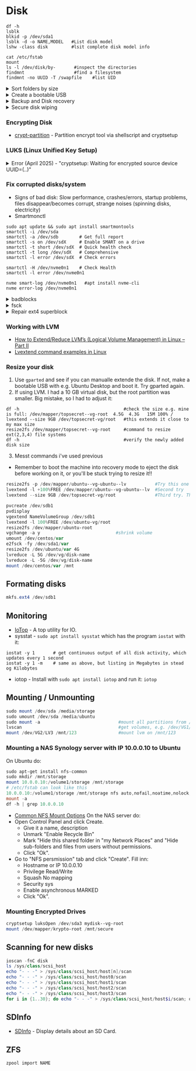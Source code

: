 # Disk

````shell
df -h
lsblk
blkid -p /dev/sda1
lsblk -d -o NAME,MODEL   #List disk model
lshw -class disk         #lsit complete disk model info

cat /etc/fstab 
mount
ls -l /dev/disk/by-       #inspect the directories
findmnt                   #find a filesystem
findmnt -no UUID -T /swapfile    #list UID
````

<details> <summary> Sort folders by size </summary>

```
du -smh * | sort -nr
```

</details>

<details> <summary> Create a bootable USB </summary>

````shell
sudo umount /dev/sdb*
sudo mkfs.vfat /dev/sdb –I
sudo dd if=~/Downloads/iso/Ubuntu.iso of=/dev/sdb

#OR
sudo dd if=ubuntu.iso of=/dev/sdb status=progress oflag=sync bs=4M
sudo dd bs=4M if=kali.iso of=/dev/sdd conv=fdatasync status=progress
````
Monitor the progress
````powershell
pgrep –l ‘^dd$’
kill –USR1 3443         #3443 is the dd process id. It will print copying process statics.
````

</details>

<details><summary> Backup and Disk recovery </summary>


````shell
sudo dd if=/dev/sdb status=progress | gzip -c > /mnt/backup.img.gz
sudo dd if=/dev/sda of=/media/disk.img bs=1M conv=noerror,sync status=progress
sudo dd if=/dev/sda3 conv=sync,noerror bs=2M | split -a 3 -d -b 1G - /maindisk.img   
````
By using `ddrescue`
- Install with `sudo apt install gddrescue`
- Then run `ddrescue -D -f -n -v /dev/nvm /media/img.img /tmp/ddrescue.log`
  - D = Short for ‘–synchronous’. This issues a fsync call after every write.
  - f = Force ddrescue to run even if the destination file already exists (this is required when writing to a disk). It will overwrite.
  - n = skip scraping phase
  - v = verbose

</details>

<details> <summary> Secure disk wiping </summary>

dd - Not recommended on SSDs due to wear level
````shell
dd if=/dev/zero of=/dev/sda2 bs=512 count=1
dd if=/dev/urandom of=/dev/sda2 bs=4096
````
hdparm - Recommended!
````shell
sudo hdparm --user-master u --security-set-pass foo /dev/sdX
sudo hdparm -I /dev/sdX      #frozen should be "not frozen"

#If frozen run:
echo -n mem > /sys/power/state   #Screen will black out for 2 seconds. Stay calm.

hdparm --user-master u --security-set-pass random123 /dev/sda         #sets a password.
hdparm --user-master u --security-erase-enhanced random123 /dev/sda   #if the drive DOES support Enhanced Security Erase:

#If enhanced is not supported run:
hdparm --user-master u --security-erase random123 /dev/sda            #If NOT

fstrim /dev/sda  #discard unused blocks - nice!
dd if=/dev/sda bs=1M count=5                                    # should output jibberish
````
scrub
````shell
scrub /dev/sda5
scrub -p dod /dev/sda5 -f
````
shred
````powershell
sudo shred -v /dev/sdX                                  # default is overwrite 3 times
sudo shred -v -n1 -z /dev/sdX                           # overwrite 1 time + z=zero out after
shred -v --random-source=/dev/urandom -n10 /dev/sda2    # write random data 10 times on disk sda2
````
wipe
````shell
wipe /dev/sda2
````

</details>

### Encrypting Disk
- [crypt-partition](https://github.com/r3nt0n/crypt-partition) - Partition encrypt tool via shellscript and cryptsetup 

### LUKS (Linux Unified Key Setup)

<details> <summary> Error (April 2025) - "cryptsetup: Waiting for encrypted source device UUID=(..)" </summary>


#### Error April 2025 - "cryptsetup: Waiting for encrypted source device UUID=(..)"
**Pre note:** This was a pain in the ass. After troubleshooting for a week i finally identifiet the error. I write this as none of the sources on the Internet had anything pointing to the solution i discovered. Ensure the file /etc/cryptsetup exists - mine was deleted. Ensure it has this content
````
cryptsetup
````

- **Background:** I run Kali as my Desktop. Ofc I run encrypted drives on my NVME-disk. They were created when setting up the machine. Why and how my crypt setup failed remains unclear - when though i suspect updates - but i cannot confirm this.
- **The error:** After a couple of weeks without using the computer, I was surprised when i booted up the computer. Normally Grub chooses the first alternative in the Grub bootloader menu and proceeds to decrypt the drive. But instead of decrypting it, the following error occured _"Waiting for encrypted source device UUID=(..)"_ which contained the UUID for the crypt partition on my physical disk. The system then booted straight into an initramfs-shell without any attached keybord functioning - not good - and impossible to troubleshoot when unable to use a shell/keyboard.

#### Troubleshooting steps
- People on the Internet experienced similar symptoms. Usually this problems happens when UUIDs change on disks - fair enough to fix. This is easy to check when booting a live USB and running `sudo blkid` which shows UUIDs for all disks/partitions. You can check with the following
1. `/etc/fstab` contains a line looking something like:
````
#Example 1:
#/boot/efi partition - /dev/sda1
/dev/disk/by-uuid/PR21-558F /boot/efi vfat defaults 0 0
#/boot partition - /dev/sda2
/dev/disk/by-uuid/3a074af5-1468-4417-9866-4ce9a78f3690 /boot ext4 defaults 0 0
#/ partition - /dev/ubuntu-vg/ubuntu-lv
/dev/disk/by-id/dm-uuid-LVM-a7XMZRjlQWoXEycBMFV1nI54Kn2ls0e8FmM2Njq4HJuGLLHkHhnk5WAcsWEtD1QU / ext4 defaults 0 0

#Example 2 - or looking like these
/dev/mapper/pc--vg-root / ext4 errors=remount-ro 0 1
````
2. `/etc/crypttab` contains a line when UUID matching "crypto_LUKS" partition
````
#Example 1
dm_crypt-0 UUID=282a96b2-6ae7-4d74-8c7e-fdab5fc44bda none luks

#Example 2
````
3. Check `/boot/grub/grub.cfg` contains the correct UUID for root file system /dev/mapper/pc--vg-root
4. Run `sudo update-grub` and then `sudo update-initramfs -u -k all` which updates boot images

#### Mounting a system within a live USB to work on it
After booting into a Live USB mount following partitions to be able to work with the old system. This assumes you've LUKS encrypted the disk.
````
 #EXAMPLE
sudo cryptsetup open /dev/SYSTEM_PARTITION encrypted_disk

#Actual command
sudo cryptsetup luksOpen /dev/nvme0n1p3 nvme0n1p3_crypt
sudo mount /dev/mapper/pc--vg-root /mnt
sudo mount /dev/nvme0n1p2 /mnt/boot
sudo mount /dev/nvme0n1p1 /mnt/boot/efi

sudo mount --bind /dev /mnt/dev
sudo mount --bind /dev/pts /mnt/dev/pts
sudo mount --bind /run /mnt/run
sudo mount --bind /proc /mnt/proc
sudo mount --bind /sys /mnt/sys

#Important to chroot into the system
sudo chroot /mnt

#RUN ALL YOUR COMMANDS HERE - e.g. updating/removing packages..

#After you've done - run this:
update-initramfs -u
exit   #1 - exit chroot
exit   #2 - exit root shell
````
Then unmount disk
````
sudo umount /mnt/dev/pts
sudo umount /mnt/dev
sudo umount /mnt/proc
sudo umount /mnt/sys
sudo umount /mnt/boot/efi
sudo umount /mnt/boot
sudo umount /mnt
````
</details>

### Fix corrupted disks/system
- Signs of bad disk: Slow performance, crashes/errors, startup problems, files disappear/becomes corrupt, strange noises (spinning disks, electricity)
- Smartmonctl
````shell
sudo apt update && sudo apt install smartmontools
smartctl -i /dev/sda
smartctl -a /dev/sdb        # Get full report
smartctl -s on /dev/sdX     # Enable SMART on a drive
smartctl -t short /dev/sdX  # Quick health check
smartctl -t long /dev/sdX   # Comprehensive
smartctl -l error /dev/sdX  # Check errors

smartctl -H /dev/nvme0n1    # Check Health
smartctl -l error /dev/nvme0n1

nvme smart-log /dev/nvme0n1   #apt install nvme-cli
nvme error-log /dev/nvme0n1
````

<details>
   
<summary>badblocks</summary>

Search for corrupted blocks

```
man fsck
badblocks --help
sudo badblocks -s /dev/sda      # show progress percentage when doing read-only test
sudo badblocks -v /dev/sda
sudo badblocks -sn /dev/sdd     # performs a non-destructive read-write test. This does NOT erase data.
sudo badblocks -sw /dev/sdd     # CAREFUL: ERASES data when performing read-write test. 
```

</details>

<details><summary> fsck </summary>

File System Consistency Check

````
man fsck
fsck --help
sudo fsck -A                # checks every file system in /etc/fstab
sudo fsck -v -a /dev/sda    # verbose + auto fix
sudo touch /forcefsck       # force file system check at next reboot
sudo fsck /dev/sdb          # checks disk /dev/sdb
sudo fsck -y /dev/sdb       # yes fix errors
````

</details>

<details><summary> Repair ext4 superblock </summary>

- [source](https://github.com/tomwechsler/Linux_command_line_for_beginners/blob/main/repairing_ext4_superblock.txt)

```
#If you want to do this on a test partition, use the following command (note: substitute the path to your test partition).
sudo dd if=/dev/urandom of=/dev/sdb2 bs=1k seek=10 count=4k

#Now we list all block devices (it needs elevated rights for this):
sudo lsblk
sudo dump2fs /dev/sde2 | grep uperblock (I write "uperblock" because I don't know if it's upper or lower case ;-)
sudo fsck /dev/sdb2 (We could try to repair the partition directly => BUT, we are looking for the superblocks)
sudo mkfs.ext4 -n /dev/sdb2 (ATTENTION: be sure to use -n!!!! without -n you create a new file system!!) => now we see the superblocks
sudo fsck -b 40961 /dev/sdb2 (after -b insert a superblock from above)

#If the first superblock does not work use the next one.
sudo fsck /dev/sdb2
```

</details>


### Working with LVM
- [How to Extend/Reduce LVM’s (Logical Volume Management) in Linux – Part II](https://www.tecmint.com/extend-and-reduce-lvms-in-linux/)
- [Lvextend command examples in Linux](https://www.thegeekdiary.com/lvextend-command-examples-in-linux/)

### Resize your disk
1. Use `gparted` and see if you can manualle extende the disk. If not, make a bootable USB with e.g. Ubuntu Desktop and boot it. Try gparted again.
2. If using LVM. I had a 10 GB virtual disk, but the root partition was smaller. Big mistake, so I had to adjust it:
````
df -h                                        #check the size e.g. mine is full: /dev/mapper/topsecret--vg-root  4.5G  4.3G   15M 100% /
lvextend --size 9GB /dev/topsecret-vg/root   #this extends it close to my max size
resize2fs /dev/mapper/topsecret--vg-root     #command to resize ext(2,3,4) file systems
df -h                                        #verify the newly added disk size
````
3. Messt commands i've used previous 
- Remember to boot the machine into recovery mode to eject the disk before working on it, or you'll be stuck trying to resize it!!
````powershell
resize2fs -p /dev/mapper/ubuntu--vg-ubuntu--lv           #Try this one first. If not working try next:
lvextend -l +100%FREE /dev/mapper/ubuntu--vg-ubuntu--lv  #Second try
lvextend --size 9GB /dev/topsecret-vg/root               #Third try. This one worked nov. 2024.

pvcreate /dev/sdb1
pvdisplay
vgextend NameVolumeGroup /dev/sdb1
lvextend -l 100%FREE /dev/ubuntu-vg/root
resize2fs /dev/mapper/ubuntu-root
vgchange -a y                             #shrink volume
umount /dev/centos/var
e2fsck -fy /dev/sda1/var
resize2fs /dev/ubuntu/var 4G
lvreduce -L 5G /dev/vg/disk-name
lvreduce -L -5G /dev/vg/disk-name
mount /dev/centos/var /mnt
````

## Formating disks
````powershell
mkfs.ext4 /dev/sdb1
````

## Monitoring
- [IoTop](https://github.com/Tomas-M/iotop) - A top utility for IO.
- sysstat - `sudo apt install sysstat` which has the program `iostat` with it:
````
iostat -y 1       # get continuous output of all disk activity, which updates every 1 second
iostat -y 1 -m    # same as above, but listing in Megabytes in stead og Kilobytes
````
- iotop - Install with `sudo apt install iotop` and run it: `iotop`

## Mounting / Unmounting
````powershell
sudo mount /dev/sda /media/storage
sudo umount /dev/sda /media/ubuntu
sudo mount -a                              #mount all partitions from /ect/fstab
lvscan                                     #get volumes, e.g. /dev/VG1/LV1
mount /dev/VG2/LV3 /mnt/123                #mount lvm on /mnt/123
````
### Mounting a NAS Synology server with IP 10.0.0.10 to Ubuntu
On Ubuntu do:
````powershell
sudo apt-get install nfs-common
sudo mkdir /mnt/storage
mount 10.0.0.10:/volume1/storage /mnt/storage
# /etc/fstab can look like this
10.0.0.10:/volume1/storage /mnt/storage nfs auto,nofail,noatime,nolock,intr,tcp,actimeo=1800,rsize=8192,wsize=8192,timeo=14, 0 0
mount -a
df -h | grep 10.0.0.10
````
- [Common NFS Mount Options](https://web.mit.edu/rhel-doc/5/RHEL-5-manual/Deployment_Guide-en-US/s1-nfs-client-config-options.html)
On the NAS server do:
- Open Control Panel and click Create.
  - Give it a name, description
  - Unmark "Enable Recycle Bin"
  - Mark "Hide this shared folder in "my Network Places" and "Hide sub-folders and files from users without permissions.
  - Click "Ok".
- Go to "NFS persmission" tab and click "Create". Fill inn:
  - Hostname or IP      10.0.0.10
  - Privilege           Read/Write
  - Squash              No mapping
  - Security            sys
  - Enable asynchronous MARKED
  - Click "Ok".

### Mounting Encrypted Drives
````powershell
cryptsetup luksOpen /dev/sda3 mydisk--vg-root
mount /dev/mapper/krypto-root /mnt/secure
````

## Scanning for new disks
````powershell
ioscan -fnC disk
ls /sys/class/scsi_host
echo "- - -" > /sys/class/scsi_host/host[n]/scan
echo "- - -" > /sys/class/scsi_host/host0/scan
echo "- - -" > /sys/class/scsi_host/host1/scan
echo "- - -" > /sys/class/scsi_host/host2/scan
echo "- - -" > /sys/class/scsi_host/host3/scan
for i in {1..30}; do echo "- - -" > /sys/class/scsi_host/host$i/scan; done
````
## SDInfo
- [SDInfo](https://github.com/johnlane/sdinfo) - Display details about an SD Card.


## ZFS
````powershell
zpool import NAME

````
